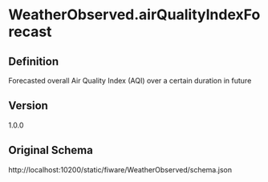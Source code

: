 # WeatherObserved.airQualityIndexForecast

## Definition
Forecasted overall Air Quality Index (AQI) over a certain duration in future

## Version
1.0.0

## Original Schema
http://localhost:10200/static/fiware/WeatherObserved/schema.json
